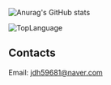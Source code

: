 ![Anurag's GitHub stats](https://github-readme-stats.vercel.app/api?username=JeonDohyeon&show_icons=true&theme=radical)

![TopLanguage](https://github-readme-stats.vercel.app/api/top-langs/?username=JeonDohyeon&langs_count=8&layout=compact&theme=radical")


## Contacts

Email: [jdh59681@naver.com](mailto://jdh59681@naver.com)

<!--
**JeonDohyeon/JeonDohyeon** is a ✨ _special_ ✨ repository because its `README.md` (this file) appears on your GitHub profile.

Here are some ideas to get you started:

- 🔭 I’m currently working on ...
- 🌱 I’m currently learning ...
- 👯 I’m looking to collaborate on ...
- 🤔 I’m looking for help with ...
- 💬 Ask me about ...
- 📫 How to reach me: ...
- 😄 Pronouns: ...
- ⚡ Fun fact: ...
-->
